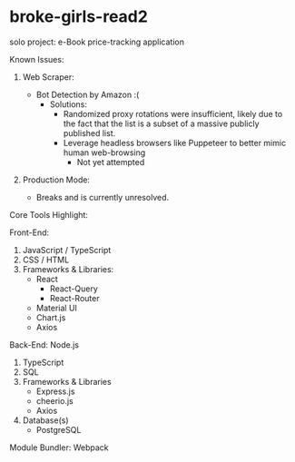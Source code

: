 # broke-girls-read2
solo project: e-Book price-tracking application

Known Issues: 

1. Web Scraper: 
      - Bot Detection by Amazon :( 
        - Solutions: 
          - Randomized proxy rotations were insufficient, likely due to the fact that the list is a subset of a massive publicly published list. 
          - Leverage headless browsers like Puppeteer to better mimic human web-browsing
            - Not yet attempted
            
2. Production Mode:
      - Breaks and is currently unresolved.

Core Tools Highlight: 

Front-End:
1. JavaScript / TypeScript
2. CSS / HTML
3. Frameworks & Libraries:
      - React 
        - React-Query
        - React-Router
      - Material UI
      - Chart.js
      - Axios

Back-End: Node.js
1. TypeScript
2. SQL
3. Frameworks & Libraries
    - Express.js
    - cheerio.js 
    - Axios 
4. Database(s)
    - PostgreSQL    

Module Bundler: Webpack 

